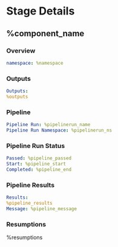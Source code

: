 # Stage Details
## %component_name

### Overview
```yaml
namespace: %namespace
```

### Outputs
```yaml
Outputs:
%outputs
```

### Pipeline
```yaml
Pipeline Run: %pipelinerun_name
Pipeline Run Namespace: %pipelinerun_ns
```

### Pipeline Run Status
```yaml
Passed: %pipeline_passed
Start: %pipeline_start
Completed: %pipeline_end
```

### Pipeline Results
```yaml
Results:
%pipeline_results
Message: %pipeline_message
```

### Resumptions
%resumptions

